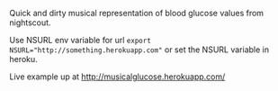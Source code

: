 Quick and dirty musical representation of blood glucose values from nightscout.

Use NSURL env variable for url `export NSURL="http://something.herokuapp.com"` or set the NSURL variable in heroku.

Live example up at http://musicalglucose.herokuapp.com/
